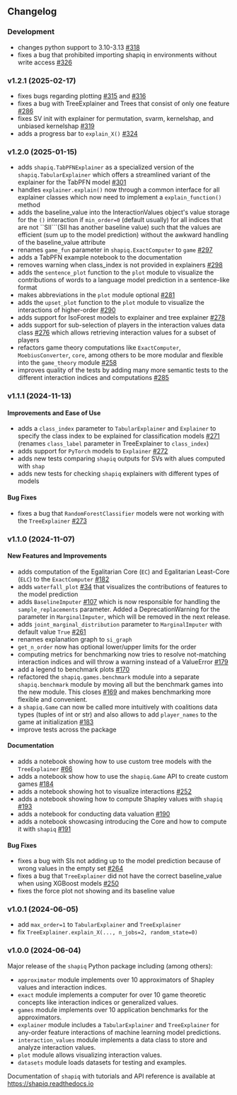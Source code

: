 ## Changelog

### Development
- changes python support to 3.10-3.13 [#318](https://github.com/mmschlk/shapiq/pull/318)
- fixes a bug that prohibited importing shapiq in environments without write access [#326](https://github.com/mmschlk/shapiq/issues/326)

### v1.2.1 (2025-02-17)
- fixes bugs regarding plotting [#315](https://github.com/mmschlk/shapiq/issues/315) and [#316](https://github.com/mmschlk/shapiq/issues/316)
- fixes a bug with TreeExplainer and Trees that consist of only one feature [#286](https://github.com/mmschlk/shapiq/issues/286)
- fixes SV init with explainer for permutation, svarm, kernelshap, and unbiased kernelshap [#319](https://github.com/mmschlk/shapiq/issues/319)
- adds a progress bar to `explain_X()` [#324](https://github.com/mmschlk/shapiq/issues/324)

### v1.2.0 (2025-01-15)
- adds ``shapiq.TabPFNExplainer`` as a specialized version of the ``shapiq.TabularExplainer`` which offers a streamlined variant of the explainer for the TabPFN model [#301](https://github.com/mmschlk/shapiq/issues/301)
- handles ``explainer.explain()`` now through a common interface for all explainer classes which now need to implement a ``explain_function()`` method
- adds the baseline_value into the InteractionValues object's value storage for the ``()`` interaction if ``min_order=0`` (default usually) for all indices that are not ``SII```(SII has another baseline value) such that the values are efficient (sum up to the model prediction) without the awkward handling of the baseline_value attribute
- renames ``game_fun`` parameter in ``shapiq.ExactComputer`` to ``game`` [#297](https://github.com/mmschlk/shapiq/issues/297)
- adds a TabPFN example notebook to the documentation
- removes warning when class_index is not provided in explainers [#298](https://github.com/mmschlk/shapiq/issues/298)
- adds the `sentence_plot` function to the `plot` module to visualize the contributions of words to a language model prediction in a sentence-like format
- makes abbreviations in the `plot` module optional [#281](https://github.com/mmschlk/shapiq/issues/281)
- adds the `upset_plot` function to the `plot` module to visualize the interactions of higher-order [#290](https://github.com/mmschlk/shapiq/issues/290)
- adds support for IsoForest models to explainer and tree explainer [#278](https://github.com/mmschlk/shapiq/issues/278)
- adds support for sub-selection of players in the interaction values data class [#276](https://github.com/mmschlk/shapiq/issues/276) which allows retrieving interaction values for a subset of players
- refactors game theory computations like `ExactComputer`, `MoebiusConverter`, `core`, among others to be more modular and flexible into the `game_theory` module [#258](https://github.com/mmschlk/shapiq/issues/258)
- improves quality of the tests by adding many more semantic tests to the different interaction indices and computations [#285](https://github.com/mmschlk/shapiq/pull/285)

### v1.1.1 (2024-11-13)

#### Improvements and Ease of Use
- adds a `class_index` parameter to `TabularExplainer` and `Explainer` to specify the class index to be explained for classification models [#271](https://github.com/mmschlk/shapiq/issues/271) (renames `class_label` parameter in TreeExplainer to `class_index`)
- adds support for `PyTorch` models to `Explainer` [#272](https://github.com/mmschlk/shapiq/issues/272)
- adds new tests comparing `shapiq` outputs for SVs with alues computed with `shap`
- adds new tests for checking `shapiq` explainers with different types of models

#### Bug Fixes
- fixes a bug that `RandomForestClassifier` models were not working with the `TreeExplainer` [#273](https://github.com/mmschlk/shapiq/issues/273)

### v1.1.0 (2024-11-07)

#### New Features and Improvements
- adds computation of the Egalitarian Core (`EC`) and Egalitarian Least-Core (`ELC`) to the `ExactComputer` [#182](https://github.com/mmschlk/shapiq/issues/182)
- adds `waterfall_plot` [#34](https://github.com/mmschlk/shapiq/issues/34) that visualizes the contributions of features to the model prediction
- adds `BaselineImputer` [#107](https://github.com/mmschlk/shapiq/issues/107) which is now responsible for handling the `sample_replacements` parameter. Added a DeprecationWarning for the parameter in `MarginalImputer`, which will be removed in the next release.
- adds `joint_marginal_distribution` parameter to `MarginalImputer` with default value `True` [#261](https://github.com/mmschlk/shapiq/issues/261)
- renames explanation graph to `si_graph`
- `get_n_order` now has optional lower/upper limits for the order
- computing metrics for benchmarking now tries to resolve not-matching interaction indices and will throw a warning instead of a ValueError [#179](https://github.com/mmschlk/shapiq/issues/179)
- add a legend to benchmark plots [#170](https://github.com/mmschlk/shapiq/issues/170)
- refactored the `shapiq.games.benchmark` module into a separate `shapiq.benchmark` module by moving all but the benchmark games into the new module. This closes [#169](https://github.com/mmschlk/shapiq/issues/169) and makes benchmarking more flexible and convenient.
- a `shapiq.Game` can now be called more intuitively with coalitions data types (tuples of int or str) and also allows to add `player_names` to the game at initialization [#183](https://github.com/mmschlk/shapiq/issues/183)
- improve tests across the package

#### Documentation
- adds a notebook showing how to use custom tree models with the `TreeExplainer` [#66](https://github.com/mmschlk/shapiq/issues/66)
- adds a notebook show how to use the `shapiq.Game` API to create custom games [#184](https://github.com/mmschlk/shapiq/issues/184)
- adds a notebook showing hot to visualize interactions [#252](https://github.com/mmschlk/shapiq/issues/252)
- adds a notebook showing how to compute Shapley values with `shapiq` [#193](https://github.com/mmschlk/shapiq/issues/197)
- adds a notebook for conducting data valuation [#190](https://github.com/mmschlk/shapiq/issues/190)
- adds a notebook showcasing introducing the Core and how to compute it with `shapiq` [#191](https://github.com/mmschlk/shapiq/issues/191)

#### Bug Fixes
- fixes a bug with SIs not adding up to the model prediction because of wrong values in the empty set [#264](https://github.com/mmschlk/shapiq/issues/264)
- fixes a bug that `TreeExplainer` did not have the correct baseline_value when using XGBoost models [#250](https://github.com/mmschlk/shapiq/issues/250)
- fixes the force plot not showing and its baseline value

### v1.0.1 (2024-06-05)

- add `max_order=1` to `TabularExplainer` and `TreeExplainer`
- fix `TreeExplainer.explain_X(..., n_jobs=2, random_state=0)`

### v1.0.0 (2024-06-04)

Major release of the `shapiq` Python package including (among others):

- `approximator` module implements over 10 approximators of Shapley values and interaction indices.
- `exact` module implements a computer for over 10 game theoretic concepts like interaction indices or generalized values.
- `games` module implements over 10 application benchmarks for the approximators.
- `explainer` module includes a `TabularExplainer` and `TreeExplainer` for any-order feature interactions of machine learning model predictions.
- `interaction_values` module implements a data class to store and analyze interaction values.
- `plot` module allows visualizing interaction values.
- `datasets` module loads datasets for testing and examples.

Documentation of `shapiq` with tutorials and API reference is available at https://shapiq.readthedocs.io
